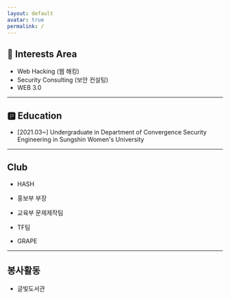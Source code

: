 ```yaml
---
layout: default
avatar: true
permalink: /
---
```

## 🚀 Interests Area
- Web Hacking (웹 해킹)
- Security Consulting (보안 컨설팅)
- WEB 3.0

---

## 🅿️ Education
- [2021.03~] Undergraduate in Department of Convergence Security Engineering in Sungshin Women's University


---

## Club
- HASH
-   홍보부 부장
-   교육부 문제제작팀
-   TF팀

- GRAPE
  

---

## 봉사활동
- 글빛도서관




